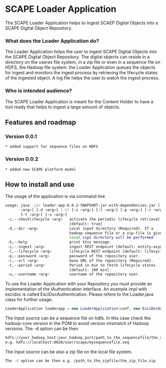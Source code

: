 # SCAPE Loader Application

The SCAPE Loader Application helps to ingest SCAEP Digital Objects into a SCAPE Digital Object Repository.

### What does the Loader Application do?


The Loader Application helps the user to ingest SCAPE Digital Objects into the SCAPE Digital Object Repository.
The digital objects can reside in a directory on the useres file system, in a zip file or even in a sequence file on HDFS, the Hadoop file system.
the Loader Application queues the objects for ingest and monitors the ingest process by retrieving the lifecycle states of the ingested object.
A log file helps the user to watch the ingest process. 

### Who is intended audience?

The SCAPE Loader Application is meant for the Content Holder to have a tool ready that helps to ingest a large amount of objects.

## Features and roadmap


### Version 0.0.1

    * added support for sequence files on HDFS
    
### Version 0.0.2

    * added new SCAPE platform model



## How to install and use


The usage of the application is via command line

```bash
usage: java -jar loader-app-0.0.2-SNAPSHOT-jar-with-dependencies.jar [-c
       <arg>] [-d <arg>] [-h] [-i <arg>] [-l <arg>] [-p <arg>] [-r <arg>]
       [-t <arg>] [-u <arg>]
 -c,--checklifecycle <arg>   activate the periodic lifecycle retrieval.
                             [default: true]
 -d,--dir <arg>              Local input directory (Required). If a
                             hadoop sequence file or a zip-file is given, an extraction into a
                             local sips directory will be performed
 -h,--help                   print this message.
 -i,--ingest <arg>           ingest REST endpoint [default: entity-async].
 -l,--lifecycle <arg>        lifecycle REST endpoint [default: lifecycle].
 -p,--password <arg>         password of the repository user.
 -r,--url <arg>              base URL of the repository (Required).
 -t,--period <arg>           Period in min to fetch lifecycle states
                             [default: 100 min].
 -u,--username <arg>         username of the repository user.

```
 
To use the Loader Application with your Repository you must provide an
implementation of the IAuthentication interface. An example impl with escidoc
is called EsciDocAuthentication. Please refere to the Loader.java class for further usage.
```Java
LoaderApplication loaderapp = new LoaderApplication(conf, new EsciDocAuthentication());
```

The Input source can be a sequence file on hdfs. In this case check the hadoop-core version 
in the POM to avoid version mismatch of Hadoop versions. The -d option can be then 
```bash
hdfs://your_hadoop_host:your_hadoop_port/path_to_the_sequencefile/the_sequence_file.seq
e.g. hdfs://localhost:8020/user/scape/mysequencefile.seq
```

The Input source can be also a zip file on the local file system. 
```bash
The -d option can be then e.g. /path_to_the_zipfile/the_zip_file.zip
```
